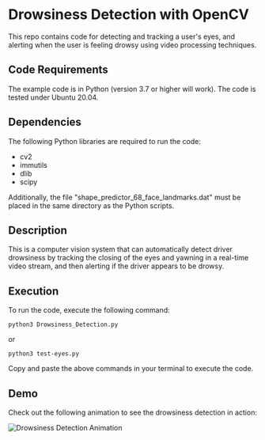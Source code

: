 # Drowsiness Detection with OpenCV

This repo contains code for detecting and tracking a user's eyes, and alerting when the user is feeling drowsy using video processing techniques.

## Code Requirements

The example code is in Python (version 3.7 or higher will work). The code is tested under Ubuntu 20.04.

## Dependencies

The following Python libraries are required to run the code:

- cv2
- immutils
- dlib
- scipy

Additionally, the file "shape_predictor_68_face_landmarks.dat" must be placed in the same directory as the Python scripts.

## Description

This is a computer vision system that can automatically detect driver drowsiness by tracking the closing of the eyes and yawning in a real-time video stream, and then alerting if the driver appears to be drowsy.

## Execution

To run the code, execute the following command:

```
python3 Drowsiness_Detection.py
```

or

```
python3 test-eyes.py
```


Copy and paste the above commands in your terminal to execute the code.

## Demo

Check out the following animation to see the drowsiness detection in action:

![Drowsiness Detection Animation](./Animation%20(gif).gif)

